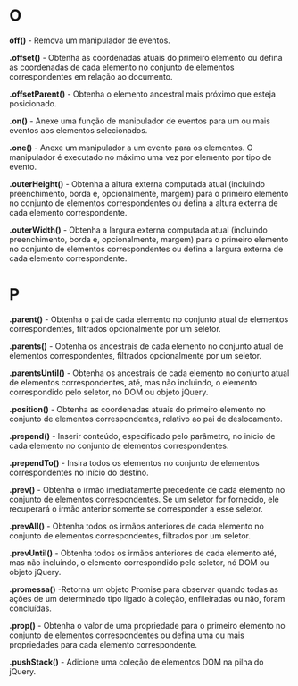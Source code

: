 # O

**off()** - Remova um manipulador de eventos.

**.offset()** - Obtenha as coordenadas atuais do primeiro elemento ou defina as coordenadas de cada elemento no conjunto de elementos correspondentes em relação ao documento.

**.offsetParent()** - Obtenha o elemento ancestral mais próximo que esteja posicionado.

**.on()** - Anexe uma função de manipulador de eventos para um ou mais eventos aos elementos selecionados.

**.one()** - Anexe um manipulador a um evento para os elementos. O manipulador é executado no máximo uma vez por elemento por tipo de evento.

**.outerHeight()** - Obtenha a altura externa computada atual (incluindo preenchimento, borda e, opcionalmente, margem) para o primeiro elemento no conjunto de elementos correspondentes ou defina a altura externa de cada elemento correspondente.

**.outerWidth()** - Obtenha a largura externa computada atual (incluindo preenchimento, borda e, opcionalmente, margem) para o primeiro elemento no conjunto de elementos correspondentes ou defina a largura externa de cada elemento correspondente.

# P

**.parent()** - Obtenha o pai de cada elemento no conjunto atual de elementos correspondentes, filtrados opcionalmente por um seletor.

**.parents()** - Obtenha os ancestrais de cada elemento no conjunto atual de elementos correspondentes, filtrados opcionalmente por um seletor.

**.parentsUntil()** - Obtenha os ancestrais de cada elemento no conjunto atual de elementos correspondentes, até, mas não incluindo, o elemento correspondido pelo seletor, nó DOM ou objeto jQuery.

**.position()** - Obtenha as coordenadas atuais do primeiro elemento no conjunto de elementos correspondentes, relativo ao pai de deslocamento.

**.prepend()** - Inserir conteúdo, especificado pelo parâmetro, no início de cada elemento no conjunto de elementos correspondentes.

**.prependTo()** - Insira todos os elementos no conjunto de elementos correspondentes no início do destino.

**.prev()** - Obtenha o irmão imediatamente precedente de cada elemento no conjunto de elementos correspondentes. Se um seletor for fornecido, ele recuperará o irmão anterior somente se corresponder a esse seletor.

**.prevAll()** - Obtenha todos os irmãos anteriores de cada elemento no conjunto de elementos correspondentes, filtrados por um seletor.

**.prevUntil()** - Obtenha todos os irmãos anteriores de cada elemento até, mas não incluindo, o elemento correspondido pelo seletor, nó DOM ou objeto jQuery.

**.promessa()** -Retorna um objeto Promise para observar quando todas as ações de um determinado tipo ligado à coleção, enfileiradas ou não, foram concluídas.

**.prop()** - Obtenha o valor de uma propriedade para o primeiro elemento no conjunto de elementos correspondentes ou defina uma ou mais propriedades para cada elemento correspondente.

**.pushStack()** - Adicione uma coleção de elementos DOM na pilha do jQuery.
